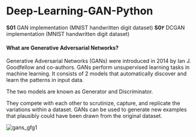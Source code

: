 # Deep-Learning-GAN-Python

**S01** GAN implementation (MNIST handwritten digit dataset)
**S0۲** DCGAN implementation (MNIST handwritten digit dataset)

#### What are Generative Adversarial Networks?

Generative Adversarial Networks (GANs) were introduced in 2014 by Ian J. Goodfellow and co-authors. GANs perform unsupervised learning tasks in machine learning. It consists of 2 models that automatically discover and learn the patterns in input data. 

The two models are known as Generator and Discriminator.

They compete with each other to scrutinize, capture, and replicate the variations within a dataset. GANs can be used to generate new examples that plausibly could have been drawn from the original dataset.


![gans_gfg1](https://user-images.githubusercontent.com/32439156/171411259-b517553c-fa36-475c-8beb-7d8ed58debbd.jpg)
